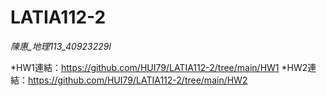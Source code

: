 # LATIA112-2
_陳惠_地理113_40923229l_ 

*HW1連結：https://github.com/HUI79/LATIA112-2/tree/main/HW1
*HW2連結：https://github.com/HUI79/LATIA112-2/tree/main/HW2

